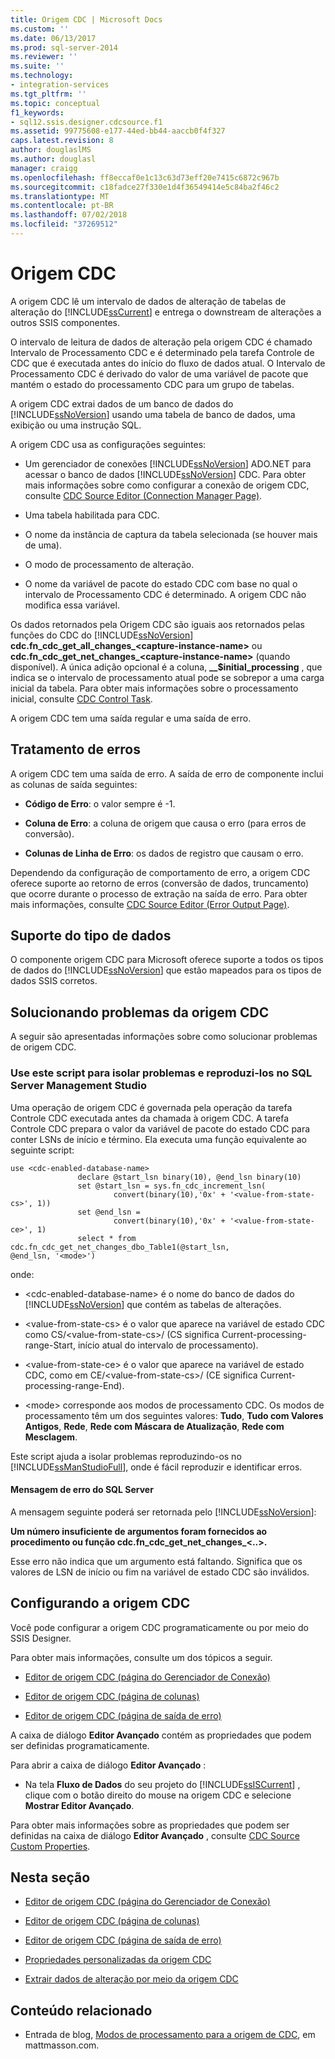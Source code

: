 ```yaml
---
title: Origem CDC | Microsoft Docs
ms.custom: ''
ms.date: 06/13/2017
ms.prod: sql-server-2014
ms.reviewer: ''
ms.suite: ''
ms.technology:
- integration-services
ms.tgt_pltfrm: ''
ms.topic: conceptual
f1_keywords:
- sql12.ssis.designer.cdcsource.f1
ms.assetid: 99775608-e177-44ed-bb44-aaccb0f4f327
caps.latest.revision: 8
author: douglaslMS
ms.author: douglasl
manager: craigg
ms.openlocfilehash: ff8eccaf0e1c13c63d73eff20e7415c6872c967b
ms.sourcegitcommit: c18fadce27f330e1d4f36549414e5c84ba2f46c2
ms.translationtype: MT
ms.contentlocale: pt-BR
ms.lasthandoff: 07/02/2018
ms.locfileid: "37269512"
---
```

# <a name="cdc-source"></a>Origem CDC
  A origem CDC lê um intervalo de dados de alteração de tabelas de alteração do [!INCLUDE[ssCurrent](../../includes/sscurrent-md.md)] e entrega o downstream de alterações a outros SSIS componentes.  
  
 O intervalo de leitura de dados de alteração pela origem CDC é chamado Intervalo de Processamento CDC e é determinado pela tarefa Controle de CDC que é executada antes do início do fluxo de dados atual. O Intervalo de Processamento CDC é derivado do valor de uma variável de pacote que mantém o estado do processamento CDC para um grupo de tabelas.  
  
 A origem CDC extrai dados de um banco de dados do [!INCLUDE[ssNoVersion](../../includes/ssnoversion-md.md)] usando uma tabela de banco de dados, uma exibição ou uma instrução SQL.  
  
 A origem CDC usa as configurações seguintes:  
  
-   Um gerenciador de conexões [!INCLUDE[ssNoVersion](../../includes/ssnoversion-md.md)] ADO.NET para acessar o banco de dados [!INCLUDE[ssNoVersion](../../includes/ssnoversion-md.md)] CDC. Para obter mais informações sobre como configurar a conexão de origem CDC, consulte [CDC Source Editor &#40;Connection Manager Page&#41;](../cdc-source-editor-connection-manager-page.md).  
  
-   Uma tabela habilitada para CDC.  
  
-   O nome da instância de captura da tabela selecionada (se houver mais de uma).  
  
-   O modo de processamento de alteração.  
  
-   O nome da variável de pacote do estado CDC com base no qual o intervalo de Processamento CDC é determinado. A origem CDC não modifica essa variável.  
  
 Os dados retornados pela Origem CDC são iguais aos retornados pelas funções do CDC do [!INCLUDE[ssNoVersion](../../includes/ssnoversion-md.md)] **cdc.fn_cdc_get_all_changes_\<capture-instance-name>** ou **cdc.fn_cdc_get_net_changes_\<capture-instance-name>** (quando disponível). A única adição opcional é a coluna, **__$initial_processing** , que indica se o intervalo de processamento atual pode se sobrepor a uma carga inicial da tabela. Para obter mais informações sobre o processamento inicial, consulte [CDC Control Task](../control-flow/cdc-control-task.md).  
  
 A origem CDC tem uma saída regular e uma saída de erro.  
  
## <a name="error-handling"></a>Tratamento de erros  
 A origem CDC tem uma saída de erro. A saída de erro de componente inclui as colunas de saída seguintes:  
  
-   **Código de Erro**: o valor sempre é -1.  
  
-   **Coluna de Erro**: a coluna de origem que causa o erro (para erros de conversão).  
  
-   **Colunas de Linha de Erro**: os dados de registro que causam o erro.  
  
 Dependendo da configuração de comportamento de erro, a origem CDC oferece suporte ao retorno de erros (conversão de dados, truncamento) que ocorre durante o processo de extração na saída de erro. Para obter mais informações, consulte [CDC Source Editor &#40;Error Output Page&#41;](../cdc-source-editor-error-output-page.md).  
  
## <a name="data-type-support"></a>Suporte do tipo de dados  
 O componente origem CDC para Microsoft oferece suporte a todos os tipos de dados do [!INCLUDE[ssNoVersion](../../includes/ssnoversion-md.md)] que estão mapeados para os tipos de dados SSIS corretos.  
  
## <a name="troubleshooting-the-cdc-source"></a>Solucionando problemas da origem CDC  
 A seguir são apresentadas informações sobre como solucionar problemas de origem CDC.  
  
### <a name="use-this-script-to-isolate-problems-and-reproduce-them-in-sql-server-management-studio"></a>Use este script para isolar problemas e reproduzi-los no SQL Server Management Studio  
 Uma operação de origem CDC é governada pela operação da tarefa Controle CDC executada antes da chamada à origem CDC. A tarefa Controle CDC prepara o valor da variável de pacote do estado CDC para conter LSNs de início e término. Ela executa uma função equivalente ao seguinte script:  
  
```  
use <cdc-enabled-database-name>  
               declare @start_lsn binary(10), @end_lsn binary(10)  
               set @start_lsn = sys.fn_cdc_increment_lsn(  
                       convert(binary(10),'0x' + '<value-from-state-cs>', 1))  
               set @end_lsn =   
                       convert(binary(10),'0x' + '<value-from-state-ce>', 1)  
               select * from cdc.fn_cdc_get_net_changes_dbo_Table1(@start_lsn,  
@end_lsn, '<mode>')  
```  
  
 onde:  
  
-   \<cdc-enabled-database-name> é o nome do banco de dados do [!INCLUDE[ssNoVersion](../../includes/ssnoversion-md.md)] que contém as tabelas de alterações.  
  
-   \<value-from-state-cs> é o valor que aparece na variável de estado CDC como CS/\<value-from-state-cs>/ (CS significa Current-processing-range-Start, início atual do intervalo de processamento).  
  
-   \<value-from-state-ce> é o valor que aparece na variável de estado CDC, como em CE/\<value-from-state-cs>/ (CE significa Current-processing-range-End).  
  
-   \<mode> corresponde aos modos de processamento CDC. Os modos de processamento têm um dos seguintes valores: **Tudo**, **Tudo com Valores Antigos**, **Rede**, **Rede com Máscara de Atualização**, **Rede com Mesclagem**.  
  
 Este script ajuda a isolar problemas reproduzindo-os no [!INCLUDE[ssManStudioFull](../../includes/ssmanstudiofull-md.md)], onde é fácil reproduzir e identificar erros.  
  
#### <a name="sql-server-error-message"></a>Mensagem de erro do SQL Server  
 A mensagem seguinte poderá ser retornada pelo [!INCLUDE[ssNoVersion](../../includes/ssnoversion-md.md)]:  
  
 **Um número insuficiente de argumentos foram fornecidos ao procedimento ou função cdc.fn_cdc_get_net_changes_\<..>.**  
  
 Esse erro não indica que um argumento está faltando. Significa que os valores de LSN de início ou fim na variável de estado CDC são inválidos.  
  
## <a name="configuring-the-cdc-source"></a>Configurando a origem CDC  
 Você pode configurar a origem CDC programaticamente ou por meio do SSIS Designer.  
  
 Para obter mais informações, consulte um dos tópicos a seguir.  
  
-   [Editor de origem CDC &#40;página do Gerenciador de Conexão&#41;](../cdc-source-editor-connection-manager-page.md)  
  
-   [Editor de origem CDC &#40;página de colunas&#41;](../cdc-source-editor-columns-page.md)  
  
-   [Editor de origem CDC &#40;página de saída de erro&#41;](../cdc-source-editor-error-output-page.md)  
  
 A caixa de diálogo **Editor Avançado** contém as propriedades que podem ser definidas programaticamente.  
  
 Para abrir a caixa de diálogo **Editor Avançado** :  
  
-   Na tela **Fluxo de Dados** do seu projeto do [!INCLUDE[ssISCurrent](../../includes/ssiscurrent-md.md)] , clique com o botão direito do mouse na origem CDC e selecione **Mostrar Editor Avançado**.  
  
 Para obter mais informações sobre as propriedades que podem ser definidas na caixa de diálogo **Editor Avançado** , consulte [CDC Source Custom Properties](cdc-source-custom-properties.md).  
  
## <a name="in-this-section"></a>Nesta seção  
  
-   [Editor de origem CDC &#40;página do Gerenciador de Conexão&#41;](../cdc-source-editor-connection-manager-page.md)  
  
-   [Editor de origem CDC &#40;página de colunas&#41;](../cdc-source-editor-columns-page.md)  
  
-   [Editor de origem CDC &#40;página de saída de erro&#41;](../cdc-source-editor-error-output-page.md)  
  
-   [Propriedades personalizadas da origem CDC](cdc-source-custom-properties.md)  
  
-   [Extrair dados de alteração por meio da origem CDC](cdc-source.md)  
  
## <a name="related-content"></a>Conteúdo relacionado  
  
-   Entrada de blog, [Modos de processamento para a origem de CDC](http://go.microsoft.com/fwlink/?LinkId=242541), em mattmasson.com.  
  
  
